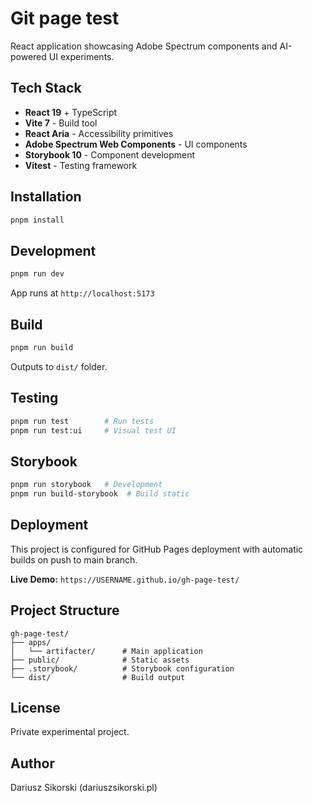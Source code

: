 # Git page test

React application showcasing Adobe Spectrum components and AI-powered UI experiments.

## Tech Stack

- **React 19** + TypeScript
- **Vite 7** - Build tool
- **React Aria** - Accessibility primitives
- **Adobe Spectrum Web Components** - UI components
- **Storybook 10** - Component development
- **Vitest** - Testing framework

## Installation

```bash
pnpm install
```

## Development

```bash
pnpm run dev
```

App runs at `http://localhost:5173`

## Build

```bash
pnpm run build
```

Outputs to `dist/` folder.

## Testing

```bash
pnpm run test        # Run tests
pnpm run test:ui     # Visual test UI
```

## Storybook

```bash
pnpm run storybook   # Development
pnpm run build-storybook  # Build static
```

## Deployment

This project is configured for GitHub Pages deployment with automatic builds on push to main branch.

**Live Demo:** `https://USERNAME.github.io/gh-page-test/`

## Project Structure

```
gh-page-test/
├── apps/
│   └── artifacter/      # Main application
├── public/              # Static assets
├── .storybook/          # Storybook configuration
└── dist/                # Build output
```

## License

Private experimental project.

## Author

Dariusz Sikorski (dariuszsikorski.pl)
